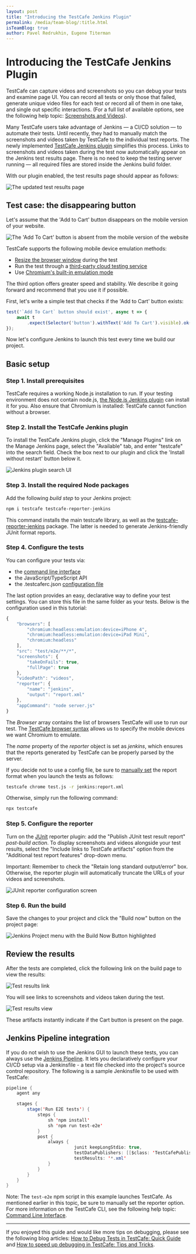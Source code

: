 ```yaml
---
layout: post
title: "Introducing the TestCafe Jenkins Plugin"
permalink: /media/team-blog/:title.html
isTeamBlog: true
author: Pavel Redrukhin, Eugene Titerman
---
```

# Introducing the TestCafe Jenkins Plugin

TestCafe can capture videos and screenshots so you can debug your tests and examine page UI. You can record all tests or only those that failed, generate unique video files for each test or record all of them in one take, and single out specific interactions. (For a full list of available options, see the following help topic: [Screenshots and Videos](https://devexpress.github.io/testcafe/documentation/guides/advanced-guides/screenshots-and-videos.html)).

Many TestCafe users take advantage of Jenkins — a CI/CD solution — to automate their tests. Until recently, they had to manually match the screenshots and videos taken by TestCafe to the individual test reports. The newly implemented [TestCafe Jenkins plugin](https://plugins.jenkins.io/testcafe/) simplifies this process. Links to screenshots and videos taken during the test now automatically appear on the Jenkins test results page. There is no need to keep the testing server running — all required files are stored inside the Jenkins build folder.

<!--more-->

With our plugin enabled, the test results page should appear as follows:

![The updated test results page](/testcafe/images/jenkins-plugin/test-results-page.png)

## Test case: the disappearing button

Let's assume that the 'Add to Cart' button disappears on the mobile version of your website.

![The 'Add To Cart' button is absent from the mobile version of the website](/testcafe/images/jenkins-plugin/button-example.png)

TestCafe supports the following mobile device emulation methods:

* [Resize the browser window](https://devexpress.github.io/testcafe/documentation/guides/basic-guides/interact-with-the-page.html#resize-window) during the test
* Run the test through a [third-party cloud testing service](https://devexpress.github.io/testcafe/documentation/guides/concepts/browsers.html#browsers-in-cloud-testing-services)
* Use [Chromium's built-in emulation mode](https://devexpress.github.io/testcafe/documentation/guides/concepts/browsers.html#use-chromium-device-emulation)

The third option offers greater speed and stability. We describe it going forward and recommend that you use it if possible.

First, let's write a simple test that checks if the 'Add to Cart' button exists:

```JavaScript
test('`Add To Cart` button should exist', async t => {
    await t
        .expect(Selector('button').withText('Add To Cart').visible).ok();
});
```

Now let's configure Jenkins to launch this test every time we build our project.

## Basic setup

### Step 1. Install prerequisites

TestCafe requires a working Node.js installation to run. If your testing environment does not contain node.js, [the Node.js Jenkins plugin](https://plugins.jenkins.io/nodejs/) can install it for you. Also ensure that Chromium is installed: TestCafe cannot function without a browser.

### Step 2. Install the TestCafe Jenkins plugin

To install the TestCafe Jenkins plugin, click the "Manage Plugins" link on the Manage Jenkins page, select the "Available" tab, and enter "testcafe" into the search field. Check the box next to our plugin and click the 'Install without restart' button below it.

![Jenkins plugin search UI](/testcafe/images/jenkins-plugin/plugin-search-ui.png)

### Step 3. Install the required Node packages

Add the following *build step* to your Jenkins project:

```bash
npm i testcafe testcafe-reporter-jenkins
```

This command installs the main testcafe library, as well as the [testcafe-reporter-jenkins](https://www.npmjs.com/package/testcafe-reporter-jenkins) package. The latter is needed to generate Jenkins-friendly JUnit format reports.

### Step 4. Configure the tests

You can configure your tests via:

* the [command line interface](https://devexpress.github.io/testcafe/documentation/reference/command-line-interface.html)
* the JavaScript/TypeScript API
* the .testcaferc.json [configuration file](https://devexpress.github.io/testcafe/documentation/reference/configuration-file.html)

The last option provides an easy, declarative way to define your test settings. You can store this file in the same folder as your tests. Below is the configuration used in this tutorial:

```js
{
    "browsers": [
        "chromium:headless:emulation:device=iPhone 4",
        "chromium:headless:emulation:device=iPad Mini",
        "chromium:headless"
    ],
    "src": "test/e2e/**/*",
    "screenshots": {
        "takeOnFails": true,
        "fullPage": true
    },
    "videoPath": "videos",
    "reporter": {
        "name": "jenkins",
        "output": "report.xml"
    },
    "appCommand": "node server.js"
}
```

The *Browser* array contains the list of browsers TestCafe will use to run our test. The [TestCafe browser syntax](https://devexpress.github.io/testcafe/documentation/guides/concepts/browsers.html#use-chromium-device-emulation) allows us to specify the mobile devices we want Chromium to emulate.

The *name* property of the *reporter* object is set as *jenkins*, which ensures that the reports generated by TestCafe can be properly parsed by the server.

If you decide not to use a config file, be sure to [manually set](https://devexpress.github.io/testcafe/documentation/reference/command-line-interface.html#-r-nameoutput---reporter-nameoutput) the report format when you launch the tests as follows:

```bash
testcafe chrome test.js -r jenkins:report.xml
```

Otherwise, simply run the following command:

```bash
npx testcafe
```

### Step 5. Configure the reporter

Turn on the [JUnit](https://plugins.jenkins.io/junit/) reporter plugin: add the "Publish JUnit test result report" *post-build action*. To display screenshots and videos alongside your test results, select the "Include links to TestCafe artifacts" option from the "Additional test report features" drop-down menu.

Important: Remember to check the "Retain long standard output/error" box. Otherwise, the reporter plugin will automatically truncate the URLs of your videos and screenshots.

![JUnit reporter configuration screen](/testcafe/images/jenkins-plugin/junit-reporter-configuration.png)

### Step 6. Run the build

Save the changes to your project and click the "Build now" button on the project page:

![Jenkins Project menu with the Build Now Button highlighted](/testcafe/images/jenkins-plugin/build-now-button.png)

## Review the results

After the tests are completed, click the following link on the build page to view the results:

![Test results link](/testcafe/images/jenkins-plugin/test-results-link.png)

You will see links to screenshots and videos taken during the test.

![Test results view](/testcafe/images/jenkins-plugin/test-results-view.png)

These artifacts instantly indicate if the Cart button is present on the page.

## Jenkins Pipeline integration

If you do not wish to use the Jenkins GUI to launch these tests, you can always use the [Jenkins Pipeline](https://www.jenkins.io/doc/book/pipeline/). It lets you declaratively configure your CI/CD setup via a Jenkinsfile - a text file checked into the project's source control repository. The following is a sample Jenkinsfile to be used with TestCafe:

```java
pipeline {
    agent any

    stages {
        stage('Run E2E tests') {
            steps {
                sh 'npm install'
                sh 'npm run test-e2e'
            }
            post {
                always {
                          junit keepLongStdio: true,
                          testDataPublishers: [[$class: 'TestCafePublisher']],
                          testResults: '*.xml'
                }
            }
        }
    }
}
```

Note: The `test-e2e` npm script in this example launches TestCafe. As mentioned earlier in this topic, be sure to manually set the reporter option. For more information on the TestCafe CLI, see the following help topic: [Command Line Interface](https://devexpress.github.io/testcafe/documentation/reference/command-line-interface.html).

---

If you enjoyed this guide and would like more tips on debugging, please see the following blog articles: [How to Debug Tests in TestCafe: Quick Guide](https://devexpress.github.io/testcafe/media/team-blog/how-to-debug-tests-in-testcafe-quick-guide.html) and [How to speed up debugging in TestCafe: Tips and Tricks](https://devexpress.github.io/testcafe/media/team-blog/how-to-speed-up-debugging-in-testcafe-tips-and-tricks.html).
